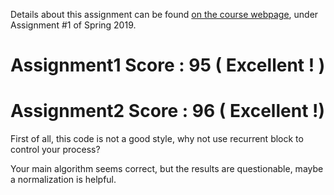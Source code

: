 Details about this assignment can be found [on the course webpage](http://cs231n.github.io/), under Assignment #1 of Spring 2019.

# Assignment1 Score : 95 ( Excellent ! ) 

# Assignment2 Score : 96 ( Excellent !)

First of all, this code is not a good style, why not use recurrent block to control your process?

Your main algorithm seems correct, but the results are questionable, maybe a normalization is helpful.
